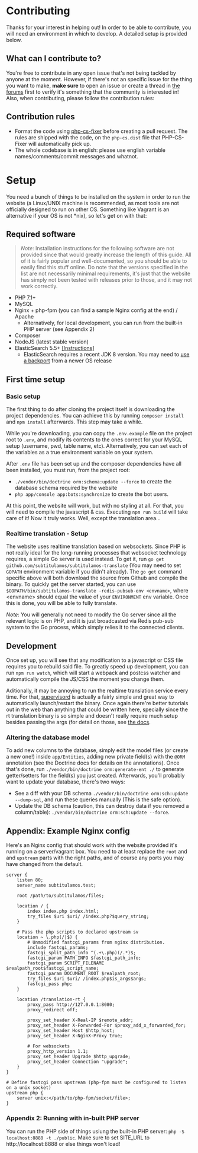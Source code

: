 # Contributing

Thanks for your interest in helping out! In order to be able to contribute, you will need an environment in which to develop. A detailed setup is provided below.

## What can I contribute to?

You're free to contribute in any open issue that's not being tackled by anyone at the moment. However, if there's not an specific issue for the thing you want to make, **make sure** to open an issue or create a thread in [the forums](https://foro.subtitulamos.tv) first to verify it's something that the community is interested in! Also, when contributing, please follow the contribution rules:

## Contribution rules

- Format the code using [php-cs-fixer](https://github.com/FriendsOfPHP/PHP-CS-Fixer) before creating a pull request. The rules are shipped with the code, on the `php-cs.dist` file that PHP-CS-Fixer will automatically pick up.
- The whole codebase is in english: please use english variable names/comments/commit messages and whatnot.

# Setup

You need a bunch of things to be installed on the system in order to run the website (a Linux/UNIX machine is recommended, as most tools are not officially designed to run on other OS. Something like Vagrant is an alternative if your OS is not \*nix), so let's get on with that:

## Required software

> _Note_: Installation instructions for the following software are not provided since that would greatly increase the length of this guide. All of it is fairly popular and well-documented, so you should be able to easily find this stuff online. Do note that the versions specified in the list are not necessarily minimal requirements, it's just that the website has simply not been tested with releases prior to those, and it may not work correctly.

- PHP 7.1+
- MySQL
- Nginx + php-fpm (you can find a sample Nginx config at the end) / Apache
    - Alternatively, for local development, you can run from the built-in PHP server (see Appendix 2)
- Composer
- NodeJS (latest stable version)
- ElasticSearch 5.5+ [[Instructions]](https://www.elastic.co/guide/en/elasticsearch/reference/5.5/_installation.html)
  - ElasticSearch requires a recent JDK 8 version. You may need to [use a backport](https://linux-tips.com/t/how-to-install-java-8-on-debian-jessie/349/2) from a newer OS release

## First time setup

### Basic setup

The first thing to do after cloning the project itself is downloading the project dependencies. You can achieve this by running `composer install` and `npm install` afterwards. This step may take a while.

While you're downloading, you can copy the `.env.example` file on the project root to `.env`, and modify its contents to the ones correct for your MySQL setup (username, pwd, table name, etc). Alternatively, you can set each of the variables as a true environment variable on your system.

After `.env` file has been set up and the composer dependencies have all been installed, you must run, from the project root:

- `./vendor/bin/doctrine orm:schema:update --force` to create the database schema required by the website
- `php app/console app:bots:synchronize` to create the bot users.

At this point, the website will work, but with no styling at all. For that, you will need to compile the javascript & css. Executing `npm run build` will take care of it! Now it truly works. Well, except the translation area...

### Realtime translation - Setup

The website uses realtime translation based on websockets. Since PHP is not really ideal for the long-running processes that websocket technology requires, a simple Go server is used instead. To get it, run `go get github.com/subtitulamos/subtitulamos-translate` (You may need to set `GOPATH` environment variable if you didn't already). The `go get` command specific above will both download the source from Github and compile the binary. To quickly get the server started, you can use `$GOPATH/bin/subtitulamos-translate -redis-pubsub-env <envname>`, where \<envname\> should equal the value of your `ENVIRONMENT` env variable. Once this is done, you will be able to fully translate.

_Note_: You will generally not need to modify the Go server since all the relevant logic is on PHP, and it is just broadcasted via Redis pub-sub system to the Go process, which simply relies it to the connected clients.

## Development

Once set up, you will see that any modification to a javascript or CSS file requires you to rebuild said file. To greatly speed up development, you can run `npm run watch`, which will start a webpack and postcss watcher and automatically compile the JS/CSS the moment you change them.

Aditionally, it may be annoying to run the realtime translation service every time. For that, [supervisord](http://supervisord.org/) is actually a fairly simple and great way to automatically launch/restart the binary. Once again there're better tutorials out in the web than anything that could be written here, specially since the rt translation binary is so simple and doesn't really require much setup besides passing the args (for detail on those, see [the docs](https://github.com/subtitulamos/subtitulamos-translate).

### Altering the database model

To add new columns to the database, simply edit the model files (or create a new one!) inside `app/Entities`, adding new private field(s) with the `@ORM` annotation (see the Doctrine docs for details on the annotations). Once that's done, run `./vendor/bin/doctrine orm:generate-ent ./` to generate getter/setters for the field(s) you just created. Afterwards, you'll probably want to update your database, there's two ways:

- See a diff with your DB schema `./vendor/bin/doctrine orm:sch:update --dump-sql`, and run these queries manually (This is the safe option).
- Update the DB schema (caution, this can destroy data if you removed a column/table): `./vendor/bin/doctrine orm:sch:update --force`.

## Appendix: Example Nginx config

Here's an Nginx config that should work with the website provided it's running on a server/vagrant box. You need to at least replace the `root` and and `upstream` parts with the right paths, and of course any ports you may have changed from the default.

    server {
        listen 80;
        server_name subtitulamos.test;

        root /path/to/subtitulamos/files;

        location / {
            index index.php index.html;
            try_files $uri $uri/ /index.php?$query_string;
        }

        # Pass the php scripts to declared upstream sv
        location ~ \.php(/|$) {
            # Unmodified fastcgi_params from nginx distribution.
            include fastcgi_params;
            fastcgi_split_path_info ^(.+\.php)(/.*)$;
            fastcgi_param PATH_INFO $fastcgi_path_info;
            fastcgi_param SCRIPT_FILENAME $realpath_root$fastcgi_script_name;
            fastcgi_param DOCUMENT_ROOT $realpath_root;
            try_files $uri $uri/ /index.php$is_args$args;
            fastcgi_pass php;
        }

        location /translation-rt {
            proxy_pass http://127.0.0.1:8080;
            proxy_redirect off;

            proxy_set_header X-Real-IP $remote_addr;
            proxy_set_header X-Forwarded-For $proxy_add_x_forwarded_for;
            proxy_set_header Host $http_host;
            proxy_set_header X-NginX-Proxy true;

            # For websockets
            proxy_http_version 1.1;
            proxy_set_header Upgrade $http_upgrade;
            proxy_set_header Connection "upgrade";
        }
    }

    # Define fastcgi pass upstream (php-fpm must be configured to listen on a unix socket)
    upstream php {
        server unix:</path/to/php-fpm/socket/file>;
    }

### Appendix 2: Running with in-built PHP server
You can run the PHP side of things usiung the built-in PHP server: `php -S localhost:8888 -t ./public`.
Make sure to set SITE_URL to http://localhost:8888 or else things won't load!
